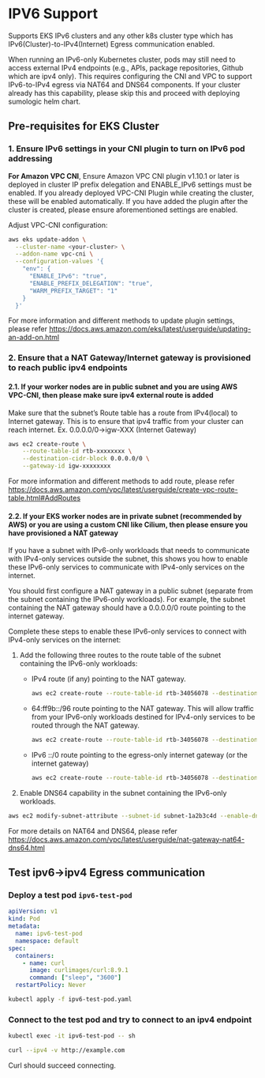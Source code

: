 # IPV6 Support

Supports EKS IPv6 clusters and any other k8s cluster type which has IPv6(Cluster)-to-IPv4(Internet) Egress communication enabled.

When running an IPv6-only Kubernetes cluster, pods may still need to access external IPv4 endpoints (e.g., APIs, package repositories,
Github which are ipv4 only). This requires configuring the CNI and VPC to support IPv6-to-IPv4 egress via NAT64 and DNS64 components. If
your cluster already has this capability, please skip this and proceed with deploying sumologic helm chart.

## Pre-requisites for EKS Cluster

### 1. Ensure IPv6 settings in your CNI plugin to turn on IPv6 pod addressing

**For Amazon VPC CNI**, Ensure Amazon VPC CNI plugin v1.10.1 or later is deployed in cluster IP prefix delegation and ENABLE_IPv6 settings
must be enabled. If you already deployed VPC-CNI Plugin while creating the cluster, these will be enabled automatically. If you have added
the plugin after the cluster is created, please ensure aforementioned settings are enabled.

Adjust VPC-CNI configuration:

```bash
aws eks update-addon \
  --cluster-name <your-cluster> \
  --addon-name vpc-cni \
  --configuration-values '{
    "env": {
      "ENABLE_IPv6": "true",
      "ENABLE_PREFIX_DELEGATION": "true",
      "WARM_PREFIX_TARGET": "1"
    }
  }'
```

For more information and different methods to update plugin settings, please refer
https://docs.aws.amazon.com/eks/latest/userguide/updating-an-add-on.html

### 2. Ensure that a NAT Gateway/Internet gateway is provisioned to reach public ipv4 endpoints

#### 2.1. If your worker nodes are in public subnet and you are using AWS VPC-CNI, then please make sure ipv4 external route is added

Make sure that the subnet’s Route table has a route from IPv4(local) to Internet gateway. This is to ensure that ipv4 traffic from your
cluster can reach internet. Ex. 0.0.0.0/0→igw-XXX (Internet Gateway)

```bash
aws ec2 create-route \
    --route-table-id rtb-xxxxxxxx \
    --destination-cidr-block 0.0.0.0/0 \
    --gateway-id igw-xxxxxxxx
```

For more information and different methods to add route, please refer
https://docs.aws.amazon.com/vpc/latest/userguide/create-vpc-route-table.html#AddRoutes

#### 2.2. If your EKS worker nodes are in private subnet (recommended by AWS) or you are using a custom CNI like Cilium, then please ensure you have provisioned a NAT gateway

If you have a subnet with IPv6-only workloads that needs to communicate with IPv4-only services outside the subnet, this shows you how to
enable these IPv6-only services to communicate with IPv4-only services on the internet.

You should first configure a NAT gateway in a public subnet (separate from the subnet containing the IPv6-only workloads). For example, the
subnet containing the NAT gateway should have a 0.0.0.0/0 route pointing to the internet gateway.

Complete these steps to enable these IPv6-only services to connect with IPv4-only services on the internet:

1. Add the following three routes to the route table of the subnet containing the IPv6-only workloads:

   - IPv4 route (if any) pointing to the NAT gateway.

     ```bash
     aws ec2 create-route --route-table-id rtb-34056078 --destination-cidr-block 0.0.0.0/0 --nat-gateway-id nat-05dba92075d71c408
     ```

   - 64:ff9b::/96 route pointing to the NAT gateway. This will allow traffic from your IPv6-only workloads destined for IPv4-only services
     to be routed through the NAT gateway.

     ```bash
     aws ec2 create-route --route-table-id rtb-34056078 --destination-ipv6-cidr-block 64:ff9b::/96 --nat-gateway-id nat-05dba92075d71c408
     ```

   - IPv6 ::/0 route pointing to the egress-only internet gateway (or the internet gateway)

     ```bash
     aws ec2 create-route --route-table-id rtb-34056078 --destination-ipv6-cidr-block ::/0 --egress-only-internet-gateway-id eigw-c0a643a9
     ```

2. Enable DNS64 capability in the subnet containing the IPv6-only workloads.

```bash
aws ec2 modify-subnet-attribute --subnet-id subnet-1a2b3c4d --enable-dns64
```

For more details on NAT64 and DNS64, please refer https://docs.aws.amazon.com/vpc/latest/userguide/nat-gateway-nat64-dns64.html

## Test ipv6->ipv4 Egress communication

### Deploy a test pod `ipv6-test-pod`

```yaml
apiVersion: v1
kind: Pod
metadata:
  name: ipv6-test-pod
  namespace: default
spec:
  containers:
    - name: curl
      image: curlimages/curl:8.9.1
      command: ["sleep", "3600"]
  restartPolicy: Never
```

```bash
kubectl apply -f ipv6-test-pod.yaml
```

### Connect to the test pod and try to connect to an ipv4 endpoint

```bash
kubectl exec -it ipv6-test-pod -- sh

curl --ipv4 -v http://example.com
```

Curl should succeed connecting.
